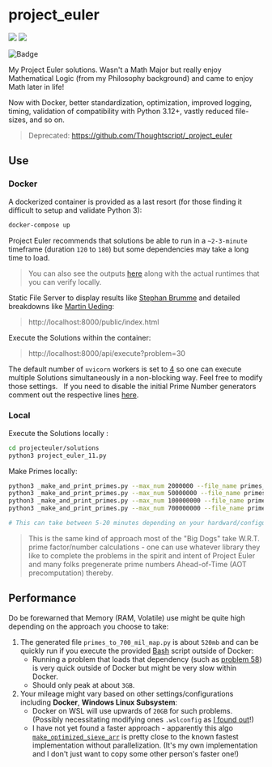 # project_euler

[![](https://img.shields.io/badge/Project-Euler-green.svg)](https://projecteuler.net/) [![](https://img.shields.io/badge/Python-3.12.2-yellow.svg)](https://www.python.org/downloads/release/python-2718/) 

![Badge](https://projecteuler.net/profile/Thoughtscript.png)

My Project Euler solutions. Wasn't a Math Major but really enjoy Mathematical Logic (from my Philosophy background) and came to enjoy Math later in life!

Now with Docker, better standardization, optimization, improved logging, timing, validation of compatibility with Python 3.12+, vastly reduced file-sizes, and so on.

> Deprecated: https://github.com/Thoughtscript/_project_euler

## Use

### Docker

A dockerized container is provided as a last resort (for those finding it difficult to setup and validate Python 3):

```bash
docker-compose up
```

Project Euler recommends that solutions be able to run in a `~2-3-minute` timeframe (duration `120` to `180`) but some dependencies may take a long time to load.

> You can also see the outputs [here](/projecteuler/solutions/out) along with the actual runtimes that you can verify locally.

Static File Server to display results like [Stephan Brumme](https://euler.stephan-brumme.com/) and detailed breakdowns like [Martin Ueding](https://martin-ueding.de/posts/project-euler-solution-70-totient-permutation/): 

> http://localhost:8000/public/index.html

Execute the Solutions within the container:

> http://localhost:8000/api/execute?problem=30

The default number of `uvicorn` workers is set to [4](./projecteuler/dockerfile) so one can execute multiple Solutions simultaneously in a non-blocking way. Feel free to modify those settings.
 
If you need to disable the initial Prime Number generators comment out the respective lines [here](./projecteuler/bin/make_primes.sh).

### Local

Execute the Solutions locally :
```bash
cd projecteuler/solutions
python3 project_euler_11.py
```

Make Primes locally:
```bash
python3 _make_and_print_primes.py --max_num 2000000 --file_name primes_to_2_mil
python3 _make_and_print_primes.py --max_num 50000000 --file_name primes_to_50_mil
python3 _make_and_print_primes.py --max_num 100000000 --file_name primes_to_100_mil
python3 _make_and_print_primes.py --max_num 700000000 --file_name primes_to_700_mil 

# This can take between 5-20 minutes depending on your hardward/configuration.
```

> This is the same kind of approach most of the "Big Dogs" take W.R.T. prime factor/number calculations - one can use whatever library they like to complete the problems in the spirit and intent of Project Euler and many folks pregenerate prime numbers Ahead-of-Time (AOT precomputation) thereby.

## Performance

Do be forewarned that Memory (RAM, Volatile) use might be quite high depending on the approach you choose to take:

1. The generated file `primes_to_700_mil_map.py` is about `520mb` and can be quickly run if you execute the provided [Bash](./projecteuler/bin/make_primes.sh) script outside of Docker:  
   * Running a problem that loads that dependency (such as [problem 58](./projecteuler/solutions//project_euler_58.py)) is very quick outside of Docker but might be very slow within Docker.
   * Should only peak at about `3GB`.
1. Your mileage might vary based on other settings/configurations including **Docker**, **Windows Linux Subsystem**:
   * Docker on WSL will use upwards of `20GB` for such problems. (Possibly necessitating modifying ones `.wslconfig` as [I found out](https://learn.microsoft.com/en-us/windows/wsl/wsl-config#wslconfig)!)
   * I have not yet found a faster approach - apparently this algo [`make_optimized_sieve_arr`](./projecteuler/_make_and_print_primes.py) is pretty close to the known fastest implementation without parallelization. (It's my own implementation and I don't just want to copy some other person's faster one!)